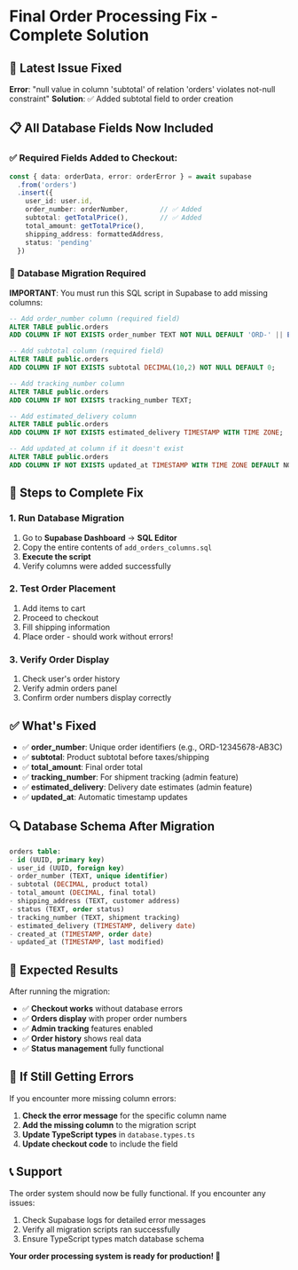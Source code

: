 # Final Order Processing Fix - Complete Solution

## 🚨 Latest Issue Fixed
**Error**: "null value in column 'subtotal' of relation 'orders' violates not-null constraint"
**Solution**: ✅ Added subtotal field to order creation

## 📋 All Database Fields Now Included

### ✅ **Required Fields Added to Checkout:**
```typescript
const { data: orderData, error: orderError } = await supabase
  .from('orders')
  .insert({
    user_id: user.id,
    order_number: orderNumber,        // ✅ Added
    subtotal: getTotalPrice(),        // ✅ Added  
    total_amount: getTotalPrice(),
    shipping_address: formattedAddress,
    status: 'pending'
  })
```

### 🔧 **Database Migration Required**

**IMPORTANT**: You must run this SQL script in Supabase to add missing columns:

```sql
-- Add order_number column (required field)
ALTER TABLE public.orders 
ADD COLUMN IF NOT EXISTS order_number TEXT NOT NULL DEFAULT 'ORD-' || EXTRACT(EPOCH FROM NOW())::TEXT;

-- Add subtotal column (required field)
ALTER TABLE public.orders 
ADD COLUMN IF NOT EXISTS subtotal DECIMAL(10,2) NOT NULL DEFAULT 0;

-- Add tracking_number column
ALTER TABLE public.orders 
ADD COLUMN IF NOT EXISTS tracking_number TEXT;

-- Add estimated_delivery column
ALTER TABLE public.orders 
ADD COLUMN IF NOT EXISTS estimated_delivery TIMESTAMP WITH TIME ZONE;

-- Add updated_at column if it doesn't exist
ALTER TABLE public.orders 
ADD COLUMN IF NOT EXISTS updated_at TIMESTAMP WITH TIME ZONE DEFAULT NOW();
```

## 🎯 **Steps to Complete Fix**

### 1. **Run Database Migration**
1. Go to **Supabase Dashboard** → **SQL Editor**
2. Copy the entire contents of `add_orders_columns.sql`
3. **Execute the script**
4. Verify columns were added successfully

### 2. **Test Order Placement**
1. Add items to cart
2. Proceed to checkout
3. Fill shipping information
4. Place order - should work without errors!

### 3. **Verify Order Display**
1. Check user's order history
2. Verify admin orders panel
3. Confirm order numbers display correctly

## ✅ **What's Fixed**

- ✅ **order_number**: Unique order identifiers (e.g., ORD-12345678-AB3C)
- ✅ **subtotal**: Product subtotal before taxes/shipping
- ✅ **total_amount**: Final order total
- ✅ **tracking_number**: For shipment tracking (admin feature)
- ✅ **estimated_delivery**: Delivery date estimates (admin feature)
- ✅ **updated_at**: Automatic timestamp updates

## 🔍 **Database Schema After Migration**

```sql
orders table:
- id (UUID, primary key)
- user_id (UUID, foreign key)
- order_number (TEXT, unique identifier)
- subtotal (DECIMAL, product total)
- total_amount (DECIMAL, final total)
- shipping_address (TEXT, customer address)
- status (TEXT, order status)
- tracking_number (TEXT, shipment tracking)
- estimated_delivery (TIMESTAMP, delivery date)
- created_at (TIMESTAMP, order date)
- updated_at (TIMESTAMP, last modified)
```

## 🎉 **Expected Results**

After running the migration:
- ✅ **Checkout works** without database errors
- ✅ **Orders display** with proper order numbers
- ✅ **Admin tracking** features enabled
- ✅ **Order history** shows real data
- ✅ **Status management** fully functional

## 🚨 **If Still Getting Errors**

If you encounter more missing column errors:

1. **Check the error message** for the specific column name
2. **Add the missing column** to the migration script
3. **Update TypeScript types** in `database.types.ts`
4. **Update checkout code** to include the field

## 📞 **Support**

The order system should now be fully functional. If you encounter any issues:
1. Check Supabase logs for detailed error messages
2. Verify all migration scripts ran successfully
3. Ensure TypeScript types match database schema

**Your order processing system is ready for production! 🚀**
